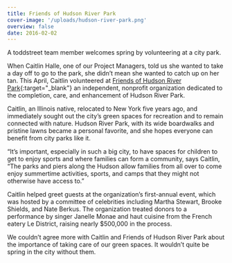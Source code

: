 ```yaml
---
title: Friends of Hudson River Park
cover-image: '/uploads/hudson-river-park.png'
overview: false
date: 2016-02-02
---
```


A toddstreet team member welcomes spring by volunteering at a city park.

When Caitlin Halle, one of our Project Managers, told us she wanted to take a day off to go to the park, she didn’t mean she wanted to catch up on her tan. This April, Caitlin volunteered at [Friends of Hudson River Park](http://www.hudsonriverpark.org/support-the-park){:target="\_blank"} an independent, nonprofit organization dedicated to the completion, care, and enhancement of Hudson River Park.

Caitlin, an Illinois native, relocated to New York five years ago, and immediately sought out the city’s green spaces for recreation and to remain connected with nature. Hudson River Park, with its wide boardwalks and pristine lawns became a personal favorite, and she hopes everyone can benefit from city parks like it.

“It’s important, especially in such a big city, to have spaces for children to get to enjoy sports and where families can form a community, says Caitlin, “The parks and piers along the Hudson allow families from all over to come enjoy summertime activities, sports, and camps that they might not otherwise have access to.”

Caitlin helped greet guests at the organization’s first-annual event, which was hosted by a committee of celebrities including Martha Stewart, Brooke Shields, and Nate Berkus. The organization treated donors to a performance by singer Janelle Monae and haut cuisine from the French eatery Le District, raising nearly \$500,000 in the process.

We couldn’t agree more with Caitlin and Friends of Hudson River Park about the importance of taking care of our green spaces. It wouldn’t quite be spring in the city without them.
